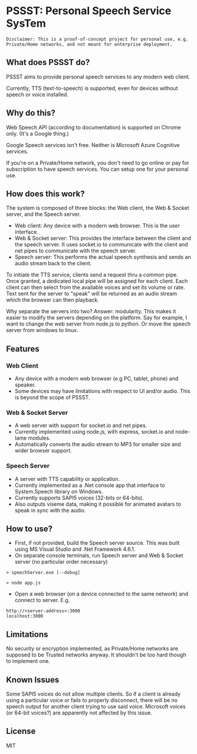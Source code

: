 # PSSST: Personal Speech Service SysTem

```
Disclaimer: This is a proof-of-concept project for personal use, e.g. Private/Home networks, and not meant for enterprise deployment.
```

## What does PSSST do?

PSSST aims to provide personal speech services to any modern web client.

Currently, TTS (text-to-speech) is supported, even for devices without speech or voice installed.

## Why do this?

Web Speech API (according to documentation) is supported on Chrome only. (It's a Google thing.)

Google Speech services isn't free. Neither is Microsoft Azure Cognitive services.

If you're on a Private/Home network, you don't need to go online or pay for subscription to have speech services. You can setup one for your personal use.

## How does this work?

The system is composed of three blocks: the Web client, the Web & Socket server, and the Speech server.

-  Web client: Any device with a modern web browser. This is the user interface.
-  Web & Socket server: This provides the interface between the client and the speech server. It uses socket.io to communicate with the client and net pipes to communicate with the speech server.
-  Speech server: This performs the actual speech synthesis and sends an audio stream back to the client.

To initiate the TTS service, clients send a request thru a common pipe. Once granted, a dedicated local pipe will be assigned for each client. Each client can then select from the available voices and set its volume or rate. Text sent for the server to "speak" will be returned as an audio stream which the browser can then playback.

Why separate the servers into two? Answer: modularity. This makes it easier to modify the servers depending on the platform. Say for example, I want to change the web server from node.js to python. Or move the speech server from windows to linux.

## Features

### Web Client

-  Any device with a modern web browser (e.g PC, tablet, phone) and speaker.
-  Some devices may have limitations with respect to UI and/or audio. This is beyond the scope of PSSST.

### Web & Socket Server

-  A web server with support for socket.io and net pipes.
-  Currently implemented using node.js, with express, socket.io and node-lame modules.
-  Automatically converts the audio stream to MP3 for smaller size and wider browser support.

### Speech Server

-  A server with TTS capability or application.
-  Currently implemented as a .Net console app that interface to System.Speech library on Windows.
-  Currently supports SAPI5 voices (32-bits or 64-bits).
-  Also outputs viseme data, making it possible for animated avatars to speak in sync with the audio.

## How to use?

-  First, if not provided, build the Speech server source. This was built using MS Visual Studio and .Net Framework 4.6.1.
-  On separate console terminals, run Speech server and Web & Socket server (no particular order necessary)
```
> speechServer.exe [--debug]

> node app.js
```
-  Open a web browser (on a device connected to the same network) and connect to server. E.g.
```
http://<server-address>:3000
localhost:3000
```

## Limitations

No security or encryption implemented, as Private/Home networks are supposed to be Trusted networks anyway. It shouldn't be too hard though to implement one.

## Known Issues

Some SAPI5 voices do not allow multiple clients. So if a client is already using a particular voice or fails to properly disconnect, there will be no speech output for another client trying to use said voice. Microsoft voices (or 64-bit voices?) are apparently not affected by this issue.

## License

MIT